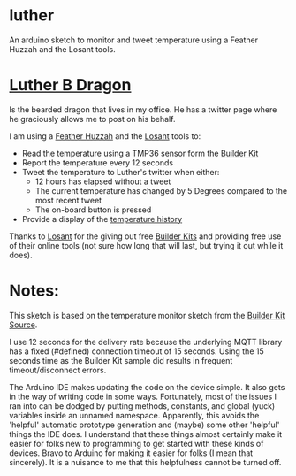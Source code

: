 # luther

An arduino sketch to monitor and tweet temperature using a Feather Huzzah and the Losant tools.

# [Luther B Dragon](https://twitter.com/lutherbdragon)

Is the bearded dragon that lives in my office. He has a twitter page where he graciously allows me to post on his behalf.

I am using a [Feather Huzzah](https://www.adafruit.com/product/2821) and the [Losant](https://www.losant.com/iot-platform) tools to:
* Read the temperature using a TMP36 sensor form the [Builder Kit](https://store.losant.com/products/losant-builder-kit)
* Report the temperature every 12 seconds
* Tweet the temperature to Luther's twitter when either:
  * 12 hours has elapsed without a tweet
  * The current temperature has changed by 5 Degrees compared to the most recent tweet
  * The on-board button is pressed
* Provide a display of the [temperature history](https://app.losant.com/#/dashboards/572d0ee088a6f20100df2900)

Thanks to [Losant](https://www.losant.com) for the giving out free [Builder Kits](https://store.losant.com/products/losant-builder-kit) and providing free use of their online tools (not sure how long that will last, but trying it out while it does).

# Notes:

This sketch is based on the temperature monitor sketch from the [Builder Kit Source](https://github.com/Losant/losant-kit-builder).

I use 12 seconds for the delivery rate because the underlying MQTT library has a fixed (#defined) connection timeout of 15 seconds. Using the 15 seconds time as the Builder Kit sample did results in frequent timeout/disconnect errors.

The Arduino IDE makes updating the code on the device simple. It also gets in the way of writing code in some ways. Fortunately, most of the issues I ran into can be dodged by putting methods, constants, and global (yuck) variables inside an unnamed namespace. Apparently, this avoids the 'helpful' automatic prototype generation and (maybe) some other 'helpful' things the IDE does. I understand that these things almost certainly make it easier for folks new to programming to get started with these kinds of devices. Bravo to Arduino for making it easier for folks (I mean that sincerely). It is a nuisance to me that this helpfulness cannot be turned off.

